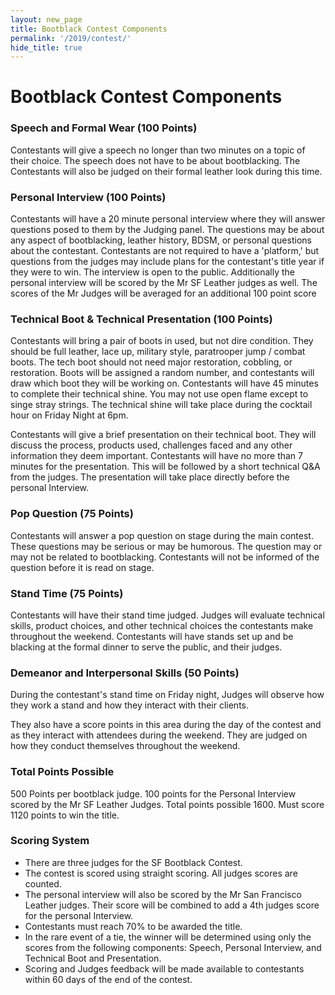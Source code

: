 ```yaml
---
layout: new_page
title: Bootblack Contest Components
permalink: '/2019/contest/'
hide_title: true
---
```


# Bootblack Contest Components

<!-- For the full weekend schedule please visit the <a href="/2018/schedule"> schedule
page</a>. -->

### Speech and Formal Wear (100 Points)

Contestants will give a speech no longer than two minutes on a topic of their
choice. The speech does not have to be about bootblacking. The Contestants will
also be judged on their formal leather look during this time.

### Personal Interview (100 Points)

Contestants will have a 20 minute personal interview where they will answer
questions posed to them by the Judging panel. The questions may be about any
aspect of bootblacking, leather history, BDSM, or personal questions about the
contestant. Contestants are not required to have a 'platform,' but questions
from the judges may include plans for the contestant's title year if they were
to win. The interview is open to the public. Additionally the personal interview
will be scored by the Mr SF Leather judges as well. The scores of the Mr Judges
will be averaged for an additional 100 point score

### Technical Boot & Technical Presentation (100 Points)

Contestants will bring a pair of boots in used, but not dire condition. They
should be full leather, lace up, military style, paratrooper jump / combat
boots. The tech boot should not need major restoration, cobbling, or
restoration. Boots will be assigned a random number, and contestants will draw
which boot they will be working on. Contestants will have 45 minutes to complete
their technical shine. You may not use open flame except to singe stray strings.
The technical shine will take place during the cocktail hour on Friday Night at
6pm.

Contestants will give a brief presentation on their technical boot. They will
discuss the process, products used, challenges faced and any other information
they deem important. Contestants will have no more than 7 minutes for the
presentation. This will be followed by a short technical Q&A from the judges.
The presentation will take place directly before the personal Interview.

### Pop Question (75 Points)

Contestants will answer a pop question on stage during the main contest. These
questions may be serious or may be humorous. The question may or may not be
related to bootblacking. Contestants will not be informed of the question before
it is read on stage.

### Stand Time (75 Points)

Contestants will have their stand time judged. Judges will evaluate technical
skills, product choices, and other technical choices the contestants make
throughout the weekend. Contestants will have stands set up and be blacking at
the formal dinner to serve the public, and their judges.

### Demeanor and Interpersonal Skills (50 Points)

During the contestant's stand time on Friday night, Judges will observe how they
work a stand and how they interact with their clients.

They also have a score points in this area during the day of the contest and as
they interact with attendees during the weekend. They are judged on how they
conduct themselves throughout the weekend.

### Total Points Possible

500 Points per bootblack judge. 100 points for the Personal Interview scored by
the Mr SF Leather Judges. Total points possible 1600. Must score 1120 points to
win the title.

### Scoring System

* There are three judges for the SF Bootblack Contest.
* The contest is scored using straight scoring. All judges scores are counted.
* The personal interview will also be scored by the Mr San Francisco Leather
  judges. Their score will be combined to add a 4th judges score for the
  personal Interview.
* Contestants must reach 70% to be awarded the title.
* In the rare event of a tie, the winner will be determined using only the
  scores from the following components: Speech, Personal Interview, and
  Technical Boot and Presentation.
* Scoring and Judges feedback will be made available to contestants within 60
  days of the end of the contest.
